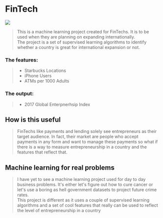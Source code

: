 
# FinTech 
![](https://i.pinimg.com/564x/76/94/c2/7694c27a40732e0a2987151c9c73b12b.jpg)

> This is a machine learning project created for FinTechs. It is to be used when they are planning on expanding internationally. <br>
The project is a set of supervised learning algorithms to identify whether a country is great for international expansion or not.

### The features: 

> - Starbucks Locations 
> - iPhone Users 
> - ATMs per 1000 Adults

### The output: 

> - 2017 Global Enterpnerhsip Index

## How is this useful

> FinTechs like payments and lending solely see entrepreneurs as their target audience. In fact, their market are people who accept payments in any form and want to manage these payments so what if there is a way to measure entrepreneurship in a country and the features that reflect that.

## Machine learning for real problems

> I have yet to see a machine learning project used for day to day business problems. It's either let's figure out how to cure cancer or let's use a boring as hell government datasets to project future crime rates. <br>
This project is different as it uses a couple of supervised learning algorithms and a set of cool features that really can be used to reflect the level of entrepreneurship in a country 



